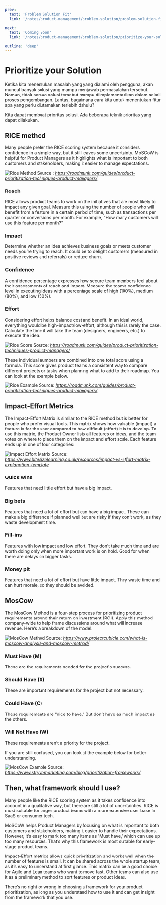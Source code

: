 ```yaml
---
prev:
  text: 'Problem Solution Fit'
  link: '/notes/product-management/problem-solution/problem-solution-fit/'

next:
  text: 'Coming Soon'
  link: '/notes/product-management/problem-solution/prioritize-your-solution'

outline: 'deep'
---
```


# Prioritize your Solution

Ketika kita menemukan masalah yang yang dialami oleh pengguna, akan muncul banyak solusi yang mampu menjawab permasalahan tersebut. Namun, tidak semua solusi tersebut mampu diimplementasikan dalam sekali proses pengembangan. Lantas, bagaimana cara kita untuk menentukan fitur apa yang perlu diutamakan terlebih dahulu?

Kita dapat membuat prioritas solusi. Ada beberapa teknik prioritas yang dapat dilakukan.

## RICE method

Many people prefer the RICE scoring system because it considers confidence in a simple way, but it still leaves some uncertainty. MoSCoW is helpful for Product Managers as it highlights what is important to both customers and stakeholders, making it easier to manage expectations.

![Rice Method](../../../../public/assets/product-management/rice-method.png)
Source : *https://roadmunk.com/guides/product-prioritization-techniques-product-managers/*

### Reach

RICE allows product teams to work on the initiatives that are most likely to impact any given goal. Measure this using the number of people who will benefit from a feature in a certain period of time, such as transactions per quarter or conversions per month. For example, “How many customers will use this feature per month?”

### Impact

Determine whether an idea achieves business goals or meets customer needs you’re trying to reach. It could be to delight customers (measured in positive reviews and referrals) or reduce churn.

### Confidence

A confidence percentage expresses how secure team members feel about their assessments of reach and impact. Measure the team’s confidence level in executing ideas with a percentage scale of high (100%), medium (80%), and low (50%).

### Effort

Considering effort helps balance cost and benefit. In an ideal world, everything would be high-impact/low-effort, although this is rarely the case. Calculate the time it will take the team (designers, engineers, etc.) to execute the idea.

![Rice Score](../../../../public/assets/product-management/rice-score.png)
Source: *https://roadmunk.com/guides/product-prioritization-techniques-product-managers/*

These individual numbers are combined into one total score using a formula. This score gives product teams a consistent way to compare different projects or tasks when planning what to add to their roadmap. You can look at the example below.

![Rice Example](../../../../public/assets/product-management/rice-example.png)
Source: *https://roadmunk.com/guides/product-prioritization-techniques-product-managers/* 

## Impact-Effort Metrics

The Impact-Effort Matrix is similar to the RICE method but is better for people who prefer visual tools. This matrix shows how valuable (impact) a feature is for the user compared to how difficult (effort) it is to develop. To use this matrix, the Product Owner lists all features or ideas, and the team votes on where to place them on the impact and effort scale. Each feature ends up in one of four categories:

![Impact Effort Matrix](../../../../public/assets/product-management/impact-effort-matrix.png)
Source: *https://www.bitesizelearning.co.uk/resources/impact-vs-effort-matrix-explanation-template*

### Quick wins

Features that need little effort but have a big impact.

### Big bets

Features that need a lot of effort but can have a big impact. These can make a big difference if planned well but are risky if they don’t work, as they waste development time.

### Fill-ins

Features with low impact and low effort. They don’t take much time and are worth doing only when more important work is on hold. Good for when there are delays on bigger tasks.

### Money pit

Features that need a lot of effort but have little impact. They waste time and can hurt morale, so they should be avoided.

## MosCow

The MosCow Method is a four-step process for prioritizing product requirements around their return on investment (ROI). Apply this method company-wide to help frame discussions around what will increase revenue.
Here’s a breakdown of the model:

![MosCow Method](../../../../public/assets/product-management/moscow-method.webp)
Source: *https://www.projectcubicle.com/what-is-moscow-analysis-and-moscow-method/*

### Must Have (M)

These are the requirements needed for the project's success.

### Should Have (S)

These are important requirements for the project but not necessary.

### Could Have (C)

These requirements are “nice to have.” But don’t have as much impact as the others.

### Will Not Have (W)

These requirements aren’t a priority for the project.

If you are still confused, you can look at the example below for better understanding.

![MosCow Example](../../../../public/assets/product-management/moscow-example.png)
Source: *https://www.stryvemarketing.com/blog/prioritization-frameworks/*

## Then, what framework should I use?

Many people like the RICE scoring system as it takes confidence into account in a qualitative way, but there are still a lot of uncertainties. RICE is most suitable for larger product teams with a more extensive user base in SaaS or consumer tech.

MoSCoW helps Product Managers by focusing on what is important to both customers and stakeholders, making it easier to handle their expectations. However, it’s easy to mark too many items as 'Must have,' which can use up too many resources. That’s why this framework is most suitable for early-stage product teams.

Impact-Effort metrics allows quick prioritization and works well when the number of features is small. It can be shared across the whole startup team, as it’s easy to understand at first glance. This matrix can be a good choice for Agile and Lean teams who want to move fast. Other teams can also use it as a preliminary method to sort features or product ideas.

There’s no right or wrong in choosing a framework for your product prioritization, as long as you understand how to use it and can get insight from the framework that you use.
